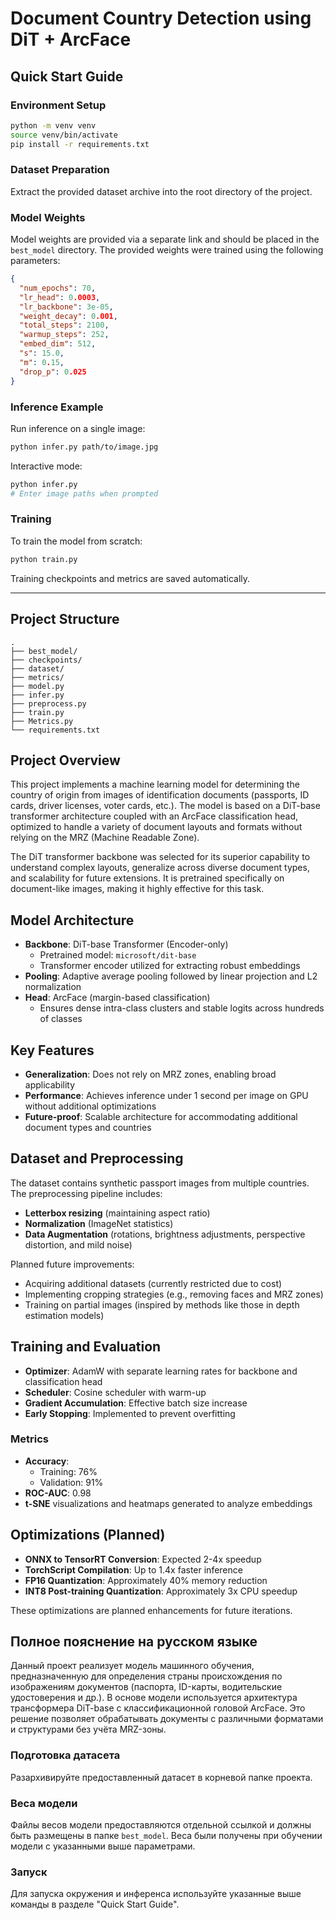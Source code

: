 # Document Country Detection using DiT + ArcFace
## Quick Start Guide

### Environment Setup
```bash
python -m venv venv
source venv/bin/activate
pip install -r requirements.txt
```

### Dataset Preparation

Extract the provided dataset archive into the root directory of the project.

### Model Weights

Model weights are provided via a separate link and should be placed in the `best_model` directory. The provided weights were trained using the following parameters:
```json
{
  "num_epochs": 70,
  "lr_head": 0.0003,
  "lr_backbone": 3e-05,
  "weight_decay": 0.001,
  "total_steps": 2100,
  "warmup_steps": 252,
  "embed_dim": 512,
  "s": 15.0,
  "m": 0.15,
  "drop_p": 0.025
}
```

### Inference Example

Run inference on a single image:
```bash
python infer.py path/to/image.jpg
```

Interactive mode:
```bash
python infer.py
# Enter image paths when prompted
```

### Training

To train the model from scratch:
```bash
python train.py
```

Training checkpoints and metrics are saved automatically.



---
## Project Structure

```
.
├── best_model/
├── checkpoints/
├── dataset/
├── metrics/
├── model.py
├── infer.py
├── preprocess.py
├── train.py
├── Metrics.py
└── requirements.txt
```

## Project Overview

This project implements a machine learning model for determining the country of origin from images of identification documents (passports, ID cards, driver licenses, voter cards, etc.). The model is based on a DiT-base transformer architecture coupled with an ArcFace classification head, optimized to handle a variety of document layouts and formats without relying on the MRZ (Machine Readable Zone).

The DiT transformer backbone was selected for its superior capability to understand complex layouts, generalize across diverse document types, and scalability for future extensions. It is pretrained specifically on document-like images, making it highly effective for this task.

## Model Architecture

- **Backbone**: DiT-base Transformer (Encoder-only)
  - Pretrained model: `microsoft/dit-base`
  - Transformer encoder utilized for extracting robust embeddings
- **Pooling**: Adaptive average pooling followed by linear projection and L2 normalization
- **Head**: ArcFace (margin-based classification)
  - Ensures dense intra-class clusters and stable logits across hundreds of classes

## Key Features

- **Generalization**: Does not rely on MRZ zones, enabling broad applicability
- **Performance**: Achieves inference under 1 second per image on GPU without additional optimizations
- **Future-proof**: Scalable architecture for accommodating additional document types and countries

## Dataset and Preprocessing

The dataset contains synthetic passport images from multiple countries. The preprocessing pipeline includes:

- **Letterbox resizing** (maintaining aspect ratio)
- **Normalization** (ImageNet statistics)
- **Data Augmentation** (rotations, brightness adjustments, perspective distortion, and mild noise)

Planned future improvements:

- Acquiring additional datasets (currently restricted due to cost)
- Implementing cropping strategies (e.g., removing faces and MRZ zones)
- Training on partial images (inspired by methods like those in depth estimation models)

## Training and Evaluation

- **Optimizer**: AdamW with separate learning rates for backbone and classification head
- **Scheduler**: Cosine scheduler with warm-up
- **Gradient Accumulation**: Effective batch size increase
- **Early Stopping**: Implemented to prevent overfitting

### Metrics

- **Accuracy**:
  - Training: 76%
  - Validation: 91%
- **ROC-AUC**: 0.98 
- **t-SNE** visualizations and heatmaps generated to analyze embeddings

## Optimizations (Planned)

- **ONNX to TensorRT Conversion**: Expected 2-4x speedup
- **TorchScript Compilation**: Up to 1.4x faster inference
- **FP16 Quantization**: Approximately 40% memory reduction
- **INT8 Post-training Quantization**: Approximately 3x CPU speedup

These optimizations are planned enhancements for future iterations.

## Полное пояснение на русском языке

Данный проект реализует модель машинного обучения, предназначенную для определения страны происхождения по изображениям документов (паспорта, ID-карты, водительские удостоверения и др.). В основе модели используется архитектура трансформера DiT-base с классификационной головой ArcFace. Это решение позволяет обрабатывать документы с различными форматами и структурами без учёта MRZ-зоны.

### Подготовка датасета

Разархивируйте предоставленный датасет в корневой папке проекта.

### Веса модели

Файлы весов модели предоставляются отдельной ссылкой и должны быть размещены в папке `best_model`. Веса были получены при обучении модели с указанными выше параметрами.

### Запуск

Для запуска окружения и инференса используйте указанные выше команды в разделе "Quick Start Guide".

